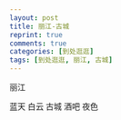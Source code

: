 ```yaml
---
layout: post
title: 丽江-古城
reprint: true
comments: true
categories: [到处逛逛]
tags: [到处逛逛, 丽江, 古城]
---
```


丽江

蓝天 白云 古城 酒吧 夜色

<script>
    photos=[
        ["http://of74i8aex.bkt.clouddn.com/images/20170430/DSC05605.jpg", "", "75%"],
        ["http://of74i8aex.bkt.clouddn.com/images/20170430/DSC05612.jpg", "", "75%"],
        ["http://of74i8aex.bkt.clouddn.com/images/20170430/DSC05616.jpg", "", "75%"],
        ["http://of74i8aex.bkt.clouddn.com/images/20170430/DSC05617.jpg", "", "75%"],
        ["http://of74i8aex.bkt.clouddn.com/images/20170430/DSC05622.jpg", "", "75%"],
        ["http://of74i8aex.bkt.clouddn.com/images/20170430/DSC05623.jpg", "", "75%"],
        ["http://of74i8aex.bkt.clouddn.com/images/20170430/DSC05649.jpg", "", "75%"],
        ["http://of74i8aex.bkt.clouddn.com/images/20170430/DSC05660.jpg", "", "75%"],
        ["http://of74i8aex.bkt.clouddn.com/images/20170430/DSC05666.jpg", "", "75%"],
        ["http://of74i8aex.bkt.clouddn.com/images/20170430/DSC05667.jpg", "", "75%"],
        ["http://of74i8aex.bkt.clouddn.com/images/20170430/DSC05669.jpg", "", "75%"],
        ["http://of74i8aex.bkt.clouddn.com/images/20170430/DSC05673.jpg", "", "75%"],
        ["http://of74i8aex.bkt.clouddn.com/images/20170430/DSC05691.jpg", "", "75%"],
        ["http://of74i8aex.bkt.clouddn.com/images/20170430/DSC05693.jpg", "", "75%"],
        ["http://of74i8aex.bkt.clouddn.com/images/20170430/DSC05696.jpg", "", "75%"]
    ];
    for (var i=0; i<photos.length; i++)
    {
        document.write("<figure><a href=\"" + photos[i][0] + "\" target=\"_blank\">")
        document.write("<img src=\"" + photos[i][0] + "\" alt=\"" + photos[i][1] + "\" width=\"" + photos[i][2] + "\">")
        document.write("</a></figure>")

        if (photos[i].length > 3)
            document.write(photos[i][3] + "<br><br>")
        else if (photos[i][1].length > 0)
            document.write(photos[i][1] + "<br><br>")
        else
            document.write("<br>")
    }
</script>